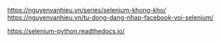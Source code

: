 https://nguyenvanhieu.vn/series/selenium-khong-kho/
https://nguyenvanhieu.vn/tu-dong-dang-nhap-facebook-voi-selenium/

https://selenium-python.readthedocs.io/
